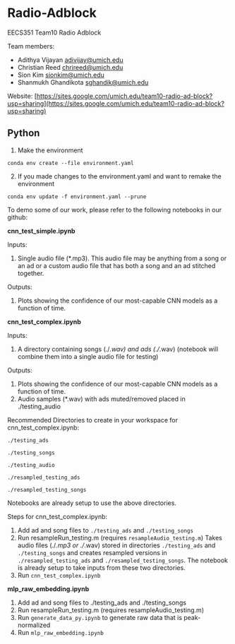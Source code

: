 # Radio-Adblock
EECS351 Team10 Radio Adblock

Team members: 
* Adithya Vijayan <adivijay@umich.edu>
* Christian Reed <chrireed@umich.edu>
* Sion Kim <sionkim@umich.edu>
* Shanmukh Ghandikota <sghandik@umich.edu>

Website: [https://sites.google.com/umich.edu/team10-radio-ad-block?usp=sharing](https://sites.google.com/umich.edu/team10-radio-ad-block?usp=sharing)

## Python

1. Make the environment
```
conda env create --file environment.yaml
```
2. If you made changes to the environment.yaml and want to remake the environment
```
conda env update -f environment.yaml --prune 
```
To demo some of our work, please refer to the following notebooks in our github:

**cnn_test_simple.ipynb**

Inputs: 
  1. Single audio file (*.mp3). This audio file may be anything from a song or an ad or a custom audio file that has both a song and an ad stitched together.
  
Outputs: 
  1. Plots showing the confidence of our most-capable CNN models as a function of time.
  
**cnn_test_complex.ipynb**

Inputs: 
  1. A directory containing songs (./*.wav) and ads (./*.wav) (notebook will combine them into a single audio file for testing)
  
Outputs: 
  1. Plots showing the confidence of our most-capable CNN models as a function of time.
  2. Audio samples (*.wav) with ads muted/removed placed in ./testing_audio

Recommended Directories to create in your workspace for cnn_test_complex.ipynb:

`./testing_ads`

`./testing_songs`

`./testing_audio`

`./resampled_testing_ads`

`./resampled_testing_songs`

Notebooks are already setup to use the above directories.

Steps for cnn_test_complex.ipynb:

  1. Add ad and song files to `./testing_ads` and `./testing_songs`
  2. Run resampleRun_testing.m (requires `resampleAudio_testing.m`) 
      Takes audio files (./*.mp3 or ./*.wav) stored in directories `./testing_ads` and `./testing_songs` and creates resampled versions in `./resampled_testing_ads` and `./resampled_testing_songs`. The notebook is already setup to take inputs from these two directories.
  3. Run `cnn_test_complex.ipynb`

**mlp_raw_embedding.ipynb**

1. Add ad and song files to ./testing_ads and ./testing_songs
2. Run resampleRun_testing.m (requires resampleAudio_testing.m) 
3. Run `generate_data_py.ipynb` to generate raw data that is peak-normalized
4. Run `mlp_raw_embedding.ipynb`

